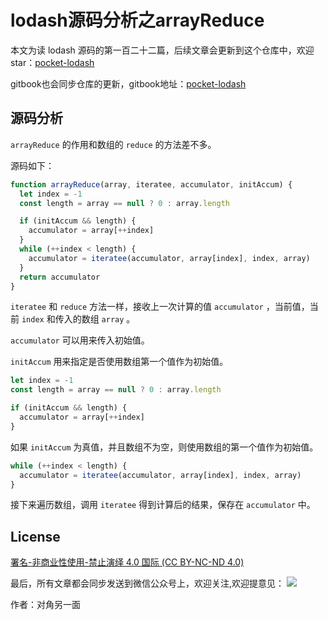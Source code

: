 # lodash源码分析之arrayReduce

本文为读 lodash 源码的第一百二十二篇，后续文章会更新到这个仓库中，欢迎 star：[pocket-lodash](https://github.com/yeyuqiudeng/pocket-lodash)

gitbook也会同步仓库的更新，gitbook地址：[pocket-lodash](https://www.gitbook.com/book/yeyuqiudeng/pocket-lodash/details)

## 源码分析

`arrayReduce` 的作用和数组的 `reduce` 的方法差不多。

源码如下：

```javascript
function arrayReduce(array, iteratee, accumulator, initAccum) {
  let index = -1
  const length = array == null ? 0 : array.length

  if (initAccum && length) {
    accumulator = array[++index]
  }
  while (++index < length) {
    accumulator = iteratee(accumulator, array[index], index, array)
  }
  return accumulator
}
```

`iteratee` 和 `reduce` 方法一样，接收上一次计算的值 `accumulator` ，当前值，当前 `index` 和传入的数组 `array` 。

`accumulator` 可以用来传入初始值。

`initAccum` 用来指定是否使用数组第一个值作为初始值。

```javascript
let index = -1
const length = array == null ? 0 : array.length

if (initAccum && length) {
  accumulator = array[++index]
}
```

如果 `initAccum` 为真值，并且数组不为空，则使用数组的第一个值作为初始值。

```javascript
while (++index < length) {
  accumulator = iteratee(accumulator, array[index], index, array)
}
```

接下来遍历数组，调用 `iteratee` 得到计算后的结果，保存在 `accumulator` 中。

## License

[署名-非商业性使用-禁止演绎 4.0 国际 (CC BY-NC-ND 4.0)](http://creativecommons.org/licenses/by-nc-nd/4.0/)

最后，所有文章都会同步发送到微信公众号上，欢迎关注,欢迎提意见：  ![](https://raw.githubusercontent.com/yeyuqiudeng/resource/master/images/qrcode_front-end-article.jpg) 

作者：对角另一面 